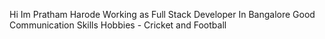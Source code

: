 Hi Im Pratham Harode
Working as Full Stack Developer In Bangalore
Good Communication Skills 
Hobbies - Cricket and Football

<!---
Pra-har/Pra-har is a ✨ special ✨ repository because its `README.md` (this file) appears on your GitHub profile.
You can click the Preview link to take a look at your changes.
--->
